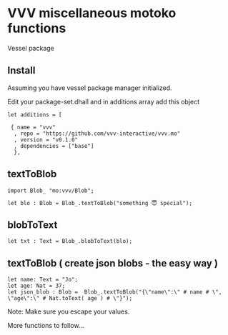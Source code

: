 # VVV miscellaneous motoko functions
Vessel package

## Install
Assuming you have vessel package manager initialized.

Edit your package-set.dhall and in additions array add this object

    let additions = [

     { name = "vvv"
      , repo = "https://github.com/vvv-interactive/vvv.mo"
      , version = "v0.1.0"
      , dependencies = ["base"]
      },
      
  

## textToBlob
    import Blob_ "mo:vvv/Blob";

    let blo : Blob = Blob_.textToBlob("something 😇 special");

## blobToText
    let txt : Text = Blob_.blobToText(blo);
    
## textToBlob ( create json blobs - the easy way )
    let name: Text = "Jo";
    let age: Nat = 37;
    let json_blob : Blob =  Blob_.textToBlob("{\"name\":\" # name # \", \"age\":\" # Nat.toText( age ) # \"}");
    
  Note: Make sure you escape your values.


More functions to follow...
